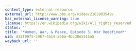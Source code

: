 ```yaml
---
content_type: external-resource
external_url: http://www.pbs.org/video/2165993549/
has_external_license_warning: true
license: https://en.wikipedia.org/wiki/All_rights_reserved
status: ''
title: '*Women, War, & Peace, Episode 5: War Redefined*'
uid: d32f09f5-3967-4b14-a66a-4bcd0e5516a5
wayback_url: ''
---
```


